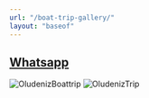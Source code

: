```yaml
---
url: "/boat-trip-gallery/"
layout: "baseof"
---
```




## **[Whatsapp](https://wa.me/905339230963)**

![OludenizBoattrip](/img/Oludeniztour.png)
![OludenizTrip](../img/boattrip.jpg)